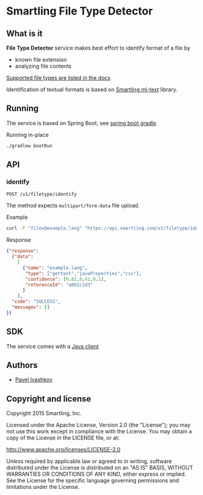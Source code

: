 
Smartling File Type Detector
============================


What is it
----------

**File Type Detector** service makes best effort to identify format of a file by

- known file extension
- analyzing file contents

[Supported file types are listed in the docs](http://docs.smartling.com/pages/supported-file-types/)

Identification of textual formats is based on [Smartling ml-text](https://github.com/Smartling/ml-text) library. 


Running
-------

The service is based on Spring Boot, see [spring boot gradle](http://docs.spring.io/spring-boot/docs/current/reference/html/build-tool-plugins-gradle-plugin.html).

Running in-place

```bash
./gradlew bootRun
```

API
---

### identify

`POST /v1/filetype/identify`

The method expects `multipart/form-data` file upload.

Example

```bash
curl -F "file=@example.lang" "https://api.smartling.com/v1/filetype/identify"
```

Response

```json
{"response":
  {"data":
    [
      {"name": "example.lang",
       "type": ["gettext","javaProperties","csv"],
       "confidence": [0.82,0.41,0.1],
       "referenceId": "a0b1c2d3"
      }
    ],
  "code": "SUCCESS",
  "messages": []
}}
```


SDK
---

The service comes with a [Java client](client)


Authors
-------

* [Pavel Ivashkov](https://github.com/paiv)


Copyright and license
---------------------

Copyright 2015 Smartling, Inc.

Licensed under the Apache License, Version 2.0 (the "License");
you may not use this work except in compliance with the License.
You may obtain a copy of the License in the LICENSE file, or at:

   http://www.apache.org/licenses/LICENSE-2.0

Unless required by applicable law or agreed to in writing, software
distributed under the License is distributed on an "AS IS" BASIS,
WITHOUT WARRANTIES OR CONDITIONS OF ANY KIND, either express or implied.
See the License for the specific language governing permissions and
limitations under the License.
